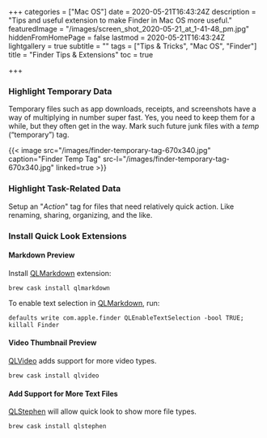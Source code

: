 +++
categories = ["Mac OS"]
date = 2020-05-21T16:43:24Z
description = "Tips and useful extension to make Finder in Mac OS more useful."
featuredImage = "/images/screen_shot_2020-05-21_at_1-41-48_pm.jpg"
hiddenFromHomePage = false
lastmod = 2020-05-21T16:43:24Z
lightgallery = true
subtitle = ""
tags = ["Tips & Tricks", "Mac OS", "Finder"]
title = "Finder Tips & Extensions"
toc = true

+++
<!--more-->

### Highlight Temporary Data

Temporary files such as app downloads, receipts, and screenshots have a way of multiplying in number super fast. Yes, you need to keep them for a while, but they often get in the way. Mark such future junk files with a _temp_ (“temporary”) tag.

{{< image src="/images/finder-temporary-tag-670x340.jpg" caption="Finder Temp Tag"  src-l="/images/finder-temporary-tag-670x340.jpg" linked=true  >}}

### Highlight Task-Related Data

Setup an "_Action_" tag for files that need relatively quick action. Like renaming, sharing, organizing, and the like.

### Install Quick Look Extensions

#### Markdown Preview

Install [QLMarkdown](https://github.com/toland/qlmarkdown) extension:

```shell
brew cask install qlmarkdown
```

To enable text selection in [QLMarkdown](https://github.com/toland/qlmarkdown), run:

```shell
defaults write com.apple.finder QLEnableTextSelection -bool TRUE; killall Finder
```

#### Video Thumbnail Preview

[QLVideo](https://github.com/Marginal/QLVideo) adds support for more video types.

```shell
brew cask install qlvideo
```

#### Add Support for More Text Files

[QLStephen](https://github.com/whomwah/qlstephen) will allow quick look to show more file types.

```shell
brew cask install qlstephen
```